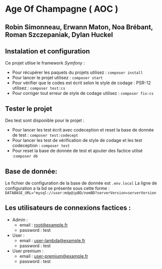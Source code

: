 # Age Of Champagne ( AOC ) 
## Robin Simonneau, Erwann Maton, Noa Brébant, Roman Szczepaniak, Dylan Huckel  

## Instalation et configuration
Ce projet utlise le framework *Symfony* :
- Pour récupérer les paquets du projets utilisez : `composer install`
- Pour lancer le projet utilisez : `composer start`
- Pour vérifier que le codes est écrit selon le style de codage : PSR-12 utilisez : `composer test:cs`
- Pour corriger tout erreur de style de codage utilisez : `composer fix:cs`

## Tester le projet
Des test sont disponible pour le projet :
- Pour lancer les test écrit avec codeception et reset la base de donnée de test : `composer test:codecept`
- Pour lancer les test de vérification de style de codage et les test codeception : `composer test`
- Pour reset la base de donnée de test et ajouter des factice utilsé :`composer db`

## Base de donnée:
Le fichier de configuration de la base de donnée est `.env.local`
La ligne de configuration a la bd se présente sous cette forme :
`DATABASE_URL="mysql://user:mdp@ipBD/nomBD?serverVersion=serverVersion`

## Les utilisateurs de connexions factices :
- Admin :
    - email : root@example.fr
    - password : test
- User :
    - email : user-lambda@example.fr
    - password : test
- User premium :
    - email : user-premium@example.fr
    - password : test
